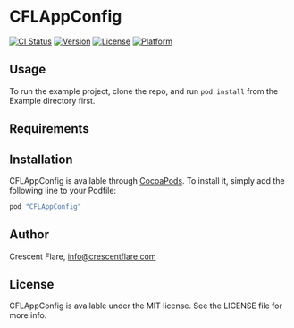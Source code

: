 # CFLAppConfig

[![CI Status](http://img.shields.io/travis/crescentflare/CFLAppConfig.svg?style=flat)](https://travis-ci.org/crescentflare/CFLAppConfig)
[![Version](https://img.shields.io/cocoapods/v/CFLAppConfig.svg?style=flat)](http://cocoapods.org/pods/CFLAppConfig)
[![License](https://img.shields.io/cocoapods/l/CFLAppConfig.svg?style=flat)](http://cocoapods.org/pods/CFLAppConfig)
[![Platform](https://img.shields.io/cocoapods/p/CFLAppConfig.svg?style=flat)](http://cocoapods.org/pods/CFLAppConfig)

## Usage

To run the example project, clone the repo, and run `pod install` from the Example directory first.

## Requirements

## Installation

CFLAppConfig is available through [CocoaPods](http://cocoapods.org). To install
it, simply add the following line to your Podfile:

```ruby
pod "CFLAppConfig"
```

## Author

Crescent Flare, info@crescentflare.com

## License

CFLAppConfig is available under the MIT license. See the LICENSE file for more info.
